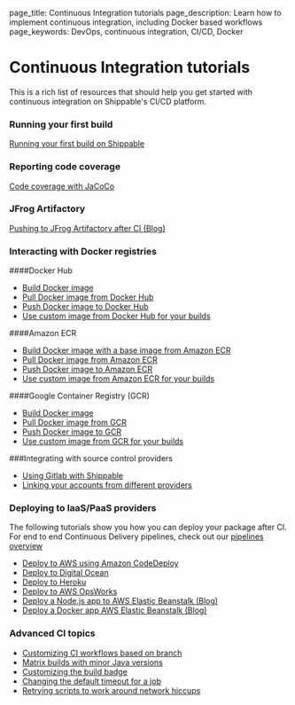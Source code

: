 page_title: Continuous Integration tutorials
page_description: Learn how to implement continuous integration, including Docker based workflows
page_keywords: DevOps, continuous integration, CI/CD, Docker

# Continuous Integration tutorials

This is a rich list of resources that should help you get started with continuous integration on Shippable's CI/CD platform.

### Running your first build

[Running your first build on Shippable](/tutorials/ci/runSampleCIBuild/)

### Reporting code coverage

[Code coverage with JaCoCo](/tutorials/ci/code-coverage-jacoco/)

### JFrog Artifactory

[Pushing to JFrog Artifactory after CI (Blog)](http://blog.shippable.com/pushing-to-jfrog-artifactory-after-ci)

### Interacting with Docker registries

####Docker Hub

* [Build Docker image](/tutorials/ci/hub-docker-build-image/)
* [Pull Docker image from Docker Hub](/tutorials/ci/hub-docker-pull-image/)
* [Push Docker image to Docker Hub](/tutorials/ci/hub-docker-push-image/)
* [Use custom image from Docker Hub for your builds](/tutorials/ci/hub-docker-custom-ci-image/)

####Amazon ECR

* [Build Docker image with a base image from Amazon ECR](/tutorials/ci/hub-amazon-ecr-build-docker-image/)
* [Pull Docker image from Amazon ECR](/tutorials/ci/hub-amazon-ecr-pull-docker-image/)
* [Push Docker image to Amazon ECR](/tutorials/ci/hub-amazon-ecr-push-docker-image/)
* [Use custom image from Amazon ECR for your builds](/tutorials/ci/hub-amazon-ecr-custom-ci-image/)

####Google Container Registry (GCR)

* [Build Docker image](/tutorials/ci/hub-gcr-build-docker-image/)
* [Pull Docker image from GCR](/tutorials/ci/hub-gcr-pull-docker-image/)
* [Push Docker image to GCR](/tutorials/ci/hub-gcr-push-docker-image/)
* [Use custom image from GCR for your builds](/tutorials/ci/hub-gcr-custom-ci-image/)

###Integrating with source control providers

* [Using Gitlab with Shippable](/tutorials/ci/scm-gitlab-ci/)
* [Linking your accounts from different providers](/tutorials/ci/link-github-bitbucket/)

### Deploying to IaaS/PaaS providers

The following tutorials show you how you can deploy your package after CI. For end to end Continuous Delivery pipelines, check out our [pipelines overview](/pipelines/overview/)

* [Deploy to AWS using Amazon CodeDeploy](/tutorials/ci/deploy-amazon-codedeploy/)
* [Deploy to Digital Ocean](/tutorials/ci/deploy-digital-ocean/)
* [Deploy to Heroku](/tutorials/ci/deploy-heroku/)
* [Deploy to AWS OpsWorks](/tutorials/ci/integrations/deploy/usingOpsWorls/)
* [Deploy a Node.js app to AWS Elastic Beanstalk (Blog)](http://blog.shippable.com/how-to-deploy-to-elastic-beanstalk-part-1)
* [Deploy a Docker app AWS Elastic Beanstalk (Blog)](http://blog.shippable.com/how-to-deploy-to-elastic-beanstalk-part-2)

### Advanced CI topics

* [Customizing CI workflows based on branch](http://blog.shippable.com/customize-environments-for-different-branches-of-a-continuous-integration-build)
* [Matrix builds with minor Java versions](http://blog.shippable.com/matrix-builds-for-minor-java-versions-with-maven-and-artifactory)
* [Customizing the build badge](http://blog.shippable.com/customizing-build-badges-for-a-nodejs-project-status)
* [Changing the default timeout for a job](http://blog.shippable.com/changing-the-default-timeout-for-a-continuous-integration-project)
* [Retrying scripts to work around network hiccups](http://blog.shippable.com/automatically-retry-scripts-to-avoid-network-hiccups-during-ci-process)
